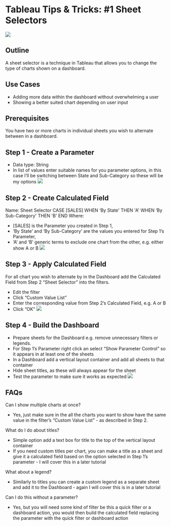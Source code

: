 # Tableau Tips & Tricks: #1 Sheet Selectors

![](https://d2mxuefqeaa7sj.cloudfront.net/s_EC3519563C535F326F6673B9169CFDCFE168BC620C2B00FDB01B5A2FA3B39C2F_1534693652269_sheet_selector_final.gif)

## Outline

A sheet selector is a technique in Tableau that allows you to change the type of charts shown on a dashboard.


## Use Cases
- Adding more data within the dashboard without overwhelming a user
- Showing a better suited chart depending on user input


## Prerequisites 

You have two or more charts in individual sheets you wish to alternate between in a dashboard.


## Step 1 - Create a Parameter
- Data type: String
- In list of values enter suitable names for you parameter options, in this case I’ll be switching between State and Sub-Category so these will be my options
![](https://d2mxuefqeaa7sj.cloudfront.net/s_EC3519563C535F326F6673B9169CFDCFE168BC620C2B00FDB01B5A2FA3B39C2F_1534693726349_sheet_selector_1_create_parameter.gif)

## Step 2 - Create Calculated Field

Name: Sheet Selector
CASE [SALES]
WHEN ‘By State' THEN 'A'
WHEN ‘By Sub-Category' THEN 'B'
END
Where:

-  [SALES] is the Parameter you created in Step 1,
- ‘By State’ and ‘By Sub-Category’ are the values you entered for Step 1’s Parameter,
- ‘A’ and ‘B’ generic terms to exclude one chart from the other, e.g. either show A or B
![](https://d2mxuefqeaa7sj.cloudfront.net/s_EC3519563C535F326F6673B9169CFDCFE168BC620C2B00FDB01B5A2FA3B39C2F_1534693847610_sheet_selector_2_create_calc_field.gif)

## Step 3 - Apply Calculated Field 

For all chart you wish to alternate by in the Dashboard add the Calculated Field from Step 2 “Sheet Selector” into the filters. 

- Edit the filter
- Click “Custom Value List”
- Enter the corresponding value from Step 2’s Calculated Field, e.g. A or B
- Click “OK”
![](https://d2mxuefqeaa7sj.cloudfront.net/s_EC3519563C535F326F6673B9169CFDCFE168BC620C2B00FDB01B5A2FA3B39C2F_1534693877610_sheet_selector_3_apply_calc_field.gif)

## Step 4 - Build the Dashboard
- Prepare sheets for the Dashboard e.g. remove unnecessary filters or legends.
- For Step 1’s Parameter right click an select “Show Parameter Control” so it appears in at least one of the sheets 
- In a Dashboard add a vertical layout container and add all sheets to that container
- Hide sheet titles, as these will always appear for the sheet
- Test the parameter to make sure it works as expected
![](https://d2mxuefqeaa7sj.cloudfront.net/s_EC3519563C535F326F6673B9169CFDCFE168BC620C2B00FDB01B5A2FA3B39C2F_1534693935678_sheet_selector_4_build_dashboard.gif)

## FAQs

Can I show multiple charts at once?

- Yes, just make sure in the all the charts you want to show have the same value in the filter’s “Custom Value List” - as described in Step 2.

What do I do about titles?

- Simple option add a text box for title to the top of the vertical layout container
- If you need custom titles per chart, you can make a title as a sheet and give it a calculated field based on the option selected in Step 1’s parameter - I will cover this in a later tutorial

What about a legend?

- Similarly to titles you can create a custom legend as a separate sheet and add it to the Dashboard - again I will cover this is in a later tutorial

Can I do this without a parameter?

- Yes, but you will need some kind of filter be this a quick filter or a dashboard action, you would then build the calculated field replacing the parameter with the quick filter or dashboard action

